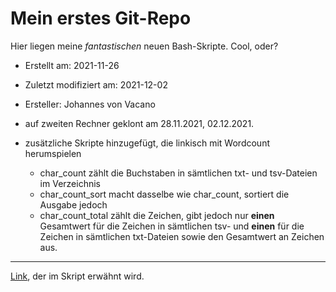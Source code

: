 # Mein erstes Git-Repo

Hier liegen meine _fantastischen_ neuen Bash-Skripte. Cool, oder?

- Erstellt am: 2021-11-26
- Zuletzt modifiziert am: 2021-12-02
- Ersteller: Johannes von Vacano

- auf zweiten Rechner geklont am 28.11.2021, 02.12.2021.
- zusätzliche Skripte hinzugefügt, die linkisch mit Wordcount herumspielen
  - char_count zählt die Buchstaben in sämtlichen txt- und tsv-Dateien im Verzeichnis
  - char_count_sort macht dasselbe wie char_count, sortiert die Ausgabe jedoch
  - char_count_total zählt die Zeichen, gibt jedoch nur __einen__ Gesamtwert für die Zeichen in sämtlichen tsv- und __einen__ für die Zeichen in sämtlichen txt-Dateien sowie den Gesamtwert an Zeichen aus.

___
[Link](https://youtu.be/WXvsl8xgRxc "Adam Buxton, Counting Song, auf Youtube"), der im Skript erwähnt wird.
